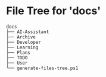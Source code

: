 # File Tree for 'docs'
```text
docs
├── AI-Assistant
├── Archive
├── Developer
├── Learning
├── Plans
├── TODO
├── User
└── generate-files-tree.ps1
```
